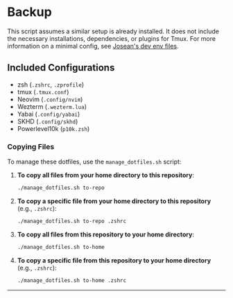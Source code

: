
# Backup

This script assumes a similar setup is already installed. It does not include the necessary installations, dependencies, or plugins for Tmux. For more information on a minimal config, see [Josean's dev env files](https://github.com/josean-dev/dev-environment-files).

## Included Configurations

- zsh (`.zshrc`, `.zprofile`)
- tmux (`.tmux.conf`)
- Neovim (`.config/nvim`)
- Wezterm (`.wezterm.lua`)
- Yabai (`.config/yabai`)
- SKHD (`.config/skhd`)
- Powerlevel10k (`p10k.zsh`)

### Copying Files

To manage these dotfiles, use the `manage_dotfiles.sh` script:

1. **To copy all files from your home directory to this repository**:
   ```bash
   ./manage_dotfiles.sh to-repo
   ```

2. **To copy a specific file from your home directory to this repository** (e.g., `.zshrc`):
   ```bash
   ./manage_dotfiles.sh to-repo .zshrc
   ```

3. **To copy all files from this repository to your home directory**:
   ```bash
   ./manage_dotfiles.sh to-home
   ```

4. **To copy a specific file from this repository to your home directory** (e.g., `.zshrc`):
   ```bash
   ./manage_dotfiles.sh to-home .zshrc
   ```

---